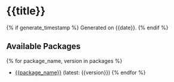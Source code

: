 # {{title}}

{% if generate_timestamp %}
Generated on {{date}}.
{% endif %}

## Available Packages

{% for package_name, version in packages %}
- [{{package_name}}]({{package_name}}.md) (latest: {{version}})
{% endfor %}
